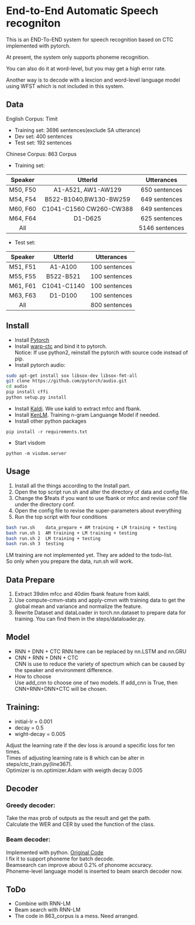# End-to-End Automatic Speech recogniton
This is an END-To-END system for speech recognition based on CTC implemented with pytorch.  

At present, the system only supports phoneme recognition.  

You can also do it at word-level, but you may get a high error rate.

Another way is to decode with a lexcion and word-level language model using WFST which is not included in this system.

## Data
English Corpus: Timit
- Training set: 3696 sentences(exclude SA utterance)
- Dev set: 400 sentences
- Test set: 192 sentences

Chinese Corpus: 863 Corpus
- Training set:
  
|  Speaker |          UtterId         |   Utterances  |  
|   :-:    |           :-:            |      :-:      |  
| M50, F50 |   A1-A521, AW1-AW129     | 650 sentences |    
| M54, F54 | B522-B1040,BW130-BW259   | 649 sentences |   
| M60, F60 | C1041-C1560  CW260-CW388 | 649 sentences |   
| M64, F64 |         D1-D625          | 625 sentences |  
|   All    |                          |5146 sentences |   

- Test set:  

|  Speaker |   UtterId   |   Utterances  |  
|   :-:    |     :-:     |      :-:      |
| M51, F51 |   A1-A100   | 100 sentences | 
| M55, F55 |  B522-B521  | 100 sentences | 
| M61, F61 | C1041-C1140 | 100 sentences | 
| M63, F63 |   D1-D100   | 100 sentences | 
|   All    |             | 800 sentences |

## Install
- Install [Pytorch](http://pytorch.org/)
- Install [warp-ctc](https://github.com/SeanNaren/warp-ctc) and bind it to pytorch.  
	Notice: If use python2, reinstall the pytorch with source code instead of pip.  
- Install pytorch audio:
```bash 
sudo apt-get install sox libsox-dev libsox-fmt-all
git clone https://github.com/pytorch/audio.git
cd audio
pip install cffi
python setup.py install
```
- Install [Kaldi](https://github.com/kaldi-asr/kaldi). We use kaldi to extract mfcc and fbank.
- Install [KenLM](https://github.com/kpu/kenlm). Training n-gram Languange Model if needed.
- Install other python packages
```
pip install -r requirements.txt
```
- Start visdom
```
python -m visdom.server
```

## Usage
1. Install all the things according to the Install part.  
2. Open the top script run.sh and alter the directory of data and config file.  
3. Change the $feats if you want to use fbank or mfcc and revise conf file under the directory conf.  
4. Open the config file to revise the super-parameters about everything  
5. Run the top script with four conditions
```bash
bash run.sh    data_prepare + AM training + LM training + testing
bash run.sh 1  AM training + LM training + testing
bash run.sh 2  LM training + testing
bash run.sh 3  testing
```
LM training are not implemented yet. They are added to the todo-list.  
So only when you prepare the data, run.sh will work.

## Data Prepare
1. Extract 39dim mfcc and 40dim fbank feature from kaldi. 
2. Use compute-cmvn-stats and apply-cmvn with training data to get the global mean and variance and normalize the feature. 
3. Rewrite Dataset and dataLoader in torch.nn.dataset to prepare data for training. You can find them in the steps/dataloader.py.

## Model
- RNN + DNN + CTC 
    RNN here can be replaced by nn.LSTM and nn.GRU
- CNN + RNN + DNN + CTC  
	CNN is use to reduce the variety of spectrum which can be caused by the speaker and environment difference.
- How to choose  
	Use add_cnn to choose one of two models. If add_cnn is True, then CNN+RNN+DNN+CTC will be chosen.

## Training:
- initial-lr = 0.001
- decay = 0.5
- wight-decay = 0.005   

Adjust the learning rate if the dev loss is around a specific loss for ten times.  
Times of adjusting learning rate is 8 which can be alter in steps/ctc_train.py(line367).  
Optimizer is nn.optimizer.Adam with weigth decay 0.005 

## Decoder
### Greedy decoder:
Take the max prob of outputs as the result and get the path.  
Calculate the WER and CER by used the function of the class.
### Beam decoder:
Implemented with python. [Original Code](https://github.com/githubharald/CTCDecoder)  
I fix it to support phoneme for batch decode.    
Beamsearch can improve about 0.2% of phonome accuracy.  
Phoneme-level language model is inserted to beam search decoder now.  

## ToDo
- Combine with RNN-LM  
- Beam search with RNN-LM  
- The code in 863_corpus is a mess. Need arranged.
